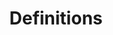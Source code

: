 ---
layout: category_index
title: Definitions
permalink: /definitions/
category_name: definitions
---